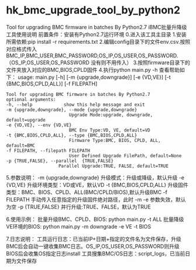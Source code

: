 # hk_bmc_upgrade_tool_by_python2
Tool for upgrading BMC firmware in batches By Python2.7
iBMC批量升降级工具使用说明
前置条件：安装有Python2.7运行环境
0.进入该工具主目录
1.安装所需依赖:pip install -r requirements.txt
2.编辑config目录下的文件env.csv.按照对应格式传入BMC_IP,BMC_USER,BMC_PASSWORD,OS_IP,OS_USER,OS_PASSWORD.（OS_IP,OS_USER,OS_PASSWORD 没有则不用传入）
3.按照firmware目录下的文件夹放入对应的BMC,BIOS,CPLD固件
4.执行python main.py -h 查看帮助如下：
    usage: main.py [-h] [-m {upgrade,downgrade}] [-e {VD,VE}]
                [-t {BMC,BIOS,CPLD,ALL}] [-f FILEPATH]

    Tool for upgrading BMC firmware in batches By Python2.7
    optional arguments:
    -h, --help            show this help message and exit
    -m {upgrade,downgrade}, --mode {upgrade,downgrade}
                            Upgrade Mode:upgrade, downgrade, default=upgrade
    -e {VD,VE}, --env {VD,VE}
                            BMC Env Type:VD, VE, default=VD
    -t {BMC,BIOS,CPLD,ALL}, --type {BMC,BIOS,CPLD,ALL}
                            Firmware Type:BMC, BIOS, CPLD, ALL, default=BMC
    -f FILEPATH, --filepath FILEPATH
                            User Defined Upgrade FilePath, default=None
    -p {TRUE,FALSE}, --parallel  {TRUE,FALSE}
                        Parallel Upgrade:TRUE, FALSE, default=TRUE
5.参数说明：
    -m {upgrade,downgrade} 升级模式：升级或降级，默认升级
    -e {VD,VE} 升级环境类型：VD或VE，默认VD
    -t {BMC,BIOS,CPLD,ALL} 升级固件类型：BMC、BIOS、CPLD、ALL(BMC/CPLD/BIOS),默认升级BMC
    -f FILEPATH 手动传入任意指定的升级固件绝对路径，此时 -m -e 参数失效，默认为空
    -p {TRUE,FALSE} 并行升级:TRUE、FALSE，默认为TRUE

6.使用示例：
    批量升级BMC、CPLD、BIOS: python main.py -t ALL
    批量降级VE环境的BIOS: python main.py -m downgrade -e VE -t BIOS

7.日志说明：
    工具运行日志：已当前IP+日期+指定的文件名为文件保存，升级BMC后会自动一键收集BMC日志。OS_IP,OS_USER,OS_PASSWORD则升级BIOS后会收集OS指定日志install 
    工具搜集BMC/OS日志：script_logs，已当前日期为文件保存
